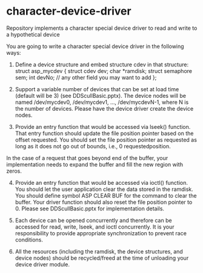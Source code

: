 # character-device-driver
Repository implements a character special device driver to read and write to a hypothetical device

You are going to write a character special device driver in the following ways:

1. Define a device structure and embed structure cdev in that structure:
struct asp_mycdev {
struct cdev dev;
char *ramdisk;
struct semaphore sem;
int devNo;
// any other field you may want to add
};

2. Support a variable number of devices that can be set at load time (default will be 3) (see DDScullBasic.pptx). The device nodes will be named /dev/mycdev0, /dev/mycdev1, ..., /dev/mycdevN-1, where N is the number of devices. Please have the device driver create the device nodes.

3. Provide an entry function that would be accessed via lseek() function. That entry function should update the file position pointer based on the offset requested. You should set the file position pointer as requested as long as it does not go out of bounds, i.e., 0 requestedposition.

In the case of a request that goes beyond end of the buffer, your implementation needs to expand the buffer and fill the new region with zeros.

4. Provide an entry function that would be accessed via ioctl() function. You should let the user application clear the data stored in the ramdisk. You should define symbol ASP CLEAR BUF for the command to clear the buffer. Your driver function should also reset the file position pointer to 0. Please see DDScullBasic.pptx for implementation details.

5. Each device can be opened concurrently and therefore can be accessed for read, write, lseek, and ioctl concurrently. It is your responsibility to provide appropriate synchronization to prevent race conditions.

6. All the resources (including the ramdisk, the device structures, and device nodes) should be recycled/freed at the time of unloading your device driver module.
